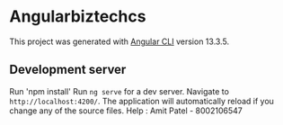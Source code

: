 # Angularbiztechcs

This project was generated with [Angular CLI](https://github.com/angular/angular-cli) version 13.3.5.

## Development server
Run 'npm install'
Run `ng serve` for a dev server. Navigate to `http://localhost:4200/`. The application will automatically reload if you change any of the source files.
Help : Amit Patel - 8002106547

